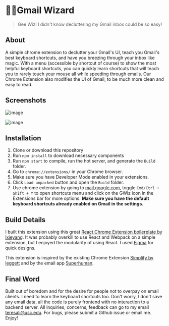 # 🧙‍♂️Gmail Wizard

> Gee Wiz! I didn't know decluttering my Gmail inbox could be so easy!


## About
A simple chrome extension to declutter your Gmail's UI, teach you Gmail's best keyboard shortcuts, and have you breezing through your inbox like magic. With a menu (accessible by shortcut of course) to show the most helpful keyboard shortcuts, you can quickly learn shortcuts that will teach you to rarely touch your mouse all while speeding through emails. Our Chrome Extension also modifies the UI of Gmail, to be much more clean and easy to read.


## Screenshots
![image](https://user-images.githubusercontent.com/22362476/82965372-eccca700-9f95-11ea-939f-a12178210d9d.png)


![image](https://user-images.githubusercontent.com/22362476/82965394-fb1ac300-9f95-11ea-9aff-a19fa1d7ab4a.png)


## Installation
1. Clone or download this repository
2. Run `npm install` to download necessary components
3. Run `npm start` to compile, run the hot server, and generate the `Build` folder.
4. Go to `chrome://extensions/` in your Chrome browser.
5. Make sure you have Developer Mode enabled in your extensions.
6. Click `Load unpacked` button and open the `Build` folder.
7. Use chrome extension by going to [mail.google.com](https://mail.google.com/), toggle `Cmd/Ctrl + Shift + Y` to open shortcuts menu and click on the GWiz icon in the Extensions bar for more options. __Make sure you have the default keyboard shortcuts already enabled on Gmail in the settings.__

## Build Details

I built this extension using this great [React Chrome Extension boilerplate by lxieyang](https://github.com/lxieyang/chrome-extension-boilerplate-react). It was probably overkill to use React and Webpack on a simple extension, but I enjoyed the modularity of using React. I used [Figma](https://www.figma.com/) for quick designs.


This extension is inspired by the existing Chrome Extension [Simplify by leggett](https://github.com/leggett/simplify) and by the email app [Superhuman](https://superhuman.com/). 

## Final Word

Built out of boredom and for the desire for people not to overpay on email clients. I need to learn the keyboard shortcuts too. Don't worry, I don't save any email data, all the code is purely frontend with no interaction to a backend server. All inquiries, concerns, feedback can go to my email teresali@usc.edu. For bugs, please submit a Github issue or email me. Enjoy!
